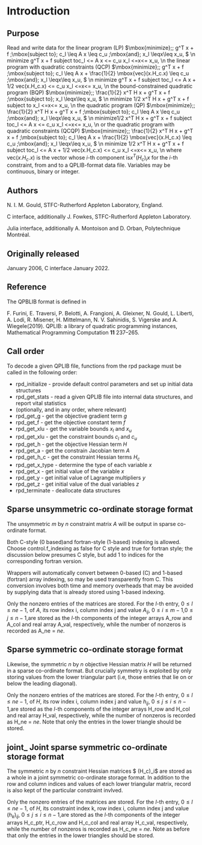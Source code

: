 # Introduction

## Purpose

 Read and write data for the linear program (LP)
$\mbox{minimize}\;\; g^T x + f
\;\mbox{subject to}\; c_l \leq A x \leq c_u
\;\mbox{and}\; x_l \leqx\leq x_u,
$
\n
minimize g^T x + f
 subject toc_l <= A x <= c_u
 x_l <=x<= x_u,
\n
 the linear program with quadratic constraints (QCP)
$\mbox{minimize}\;\; g^T x + f
\;\mbox{subject to}\; c_l \leq A x + \frac{1}{2} \mbox{vec}(x.H_c.x) \leq c_u
\;\mbox{and}\; x_l \leqx\leq x_u,
$
\n
minimize g^T x + f
 subject toc_l <= A x + 1/2 vec(x.H_c.x) <= c_u
 x_l <=x<= x_u,
\n
 the bound-constrained quadratic program (BQP)
$\mbox{minimize}\;\; \frac{1}{2} x^T H x + g^T x + f
\;\mbox{subject to}\; x_l \leqx\leq x_u,
$
\n
 minimize 1/2 x^T H x + g^T x + f
 subject to x_l <=x<= x_u,
\n
 the quadratic program (QP)
$\mbox{minimize}\;\; \frac{1}{2} x^T H x + g^T x + f
\;\mbox{subject to}\; c_l \leq A x \leq c_u
\;\mbox{and}\; x_l \leqx\leq x_u,
$
\n
 minimize1/2 x^T H x + g^T x + f
 subject toc_l <= A x <= c_u
 x_l <=x<= x_u,
\n
 or the quadratic program with quadratic constraints (QCQP)
$\mbox{minimize}\;\; \frac{1}{2} x^T H x + g^T x + f
\;\mbox{subject to}\; c_l \leq A x + \frac{1}{2} \mbox{vec}(x.H_c.x) \leq c_u
\;\mbox{and}\; x_l \leqx\leq x_u,
$
\n
minimize 1/2 x^T H x + g^T x + f
 subject toc_l <= A x + 1/2 vec(x.H_c.x) <= c_u
 x_l <=x<= x_u,
\n
 where vec$( x . H_c . x )$ is the vector whose
 $i$-th component is$x^T (H_c)_i x$ for the $i$-th
 constraint, from and to a QPLIB-format data file.
 Variables may be continuous, binary or integer.

## Authors

N. I. M. Gould, STFC-Rutherford Appleton Laboratory, England.

C interface, additionally J. Fowkes, STFC-Rutherford Appleton Laboratory.

Julia interface, additionally A. Montoison and D. Orban, Polytechnique Montréal.

## Originally released

January 2006, C interface January 2022.

## Reference

The QPBLIB format is defined in

F. Furini, E. Traversi, P. Belotti, A. Frangioni, A. Gleixner, N. Gould,
L. Liberti, A. Lodi, R. Misener, H. Mittelmann, N. V. Sahinidis,
S. Vigerske and A. Wiegele(2019).
QPLIB: a library of quadratic programming instances,
Mathematical Programming Computation **11** 237–265.

## Call order

To decode a given QPLIB file, functions from the rpd package must be called
in the following order:

- rpd\_initialize - provide default control parameters and set up initial data structures
- rpd_get_stats - read a given QPLIB file into internal
 data structures, and report vital statistics
- (optionally, and in any order, where relevant)
- rpd_get_g - get the objective gradient term $g$
- rpd_get_f - get the objective constant term $f$
- rpd_get_xlu - get the variable bounds
 $x_l$ and $x_u$
- rpd_get_xlu - get the constraint bounds
$c_l$ and $c_u$
- rpd_get_h - get the objective Hessian term $H$
- rpd_get_a - get the constrain Jacobian term $A$
- rpd_get_h_c - get the constraint Hessian terms $H_c$
- rpd_get_x_type - determine the type of each variable
 $x$
- rpd_get_x - get initial value of the variable $x$
- rpd_get_y - get initial value of Lagrange multipliers
$y$
- rpd_get_z - get initial value of the dual variables
$z$
- rpd\_terminate - deallocate data structures

##  Sparse unsymmetric co-ordinate storage format

The unsymmetric $m$ by $n$ constraint matrix $A$ will be
output in sparse co-ordinate format.

Both C-style (0 based)and fortran-style (1-based) indexing is allowed.
Choose control.f_indexing as false for C style and true for
fortran style; the discussion below presumes C style, but add 1 to
indices for the corresponding fortran version.

Wrappers will automatically convert between 0-based (C) and 1-based
(fortran) array indexing, so may be used transparently from C. This
conversion involves both time and memory overheads that may be avoided
by supplying data that is already stored using 1-based indexing.

Only the nonzero entries of the matrices are stored.
For the $l$-th entry, $0 \leq l \leq ne-1$, of $A$,
its row index i, column index j
and value $A_{ij}$,
$0 \leq i \leq m-1$,$0 \leq j \leq n-1$,are stored as
the $l$-th components of the integer arrays A_row and
A_col and real array A_val, respectively, while the number of nonzeros
is recorded as A_ne = $ne$.

##  Sparse symmetric co-ordinate storage format

Likewise, the symmetric $n$ by $n$ objective Hessian matrix
$H$ will be returned in a sparse co-ordinate format. But crucially
symmetry is exploited by only storing values from the lower triangular part
(i.e, those entries that lie on or below the leading diagonal).

Only the nonzero entries of the matrices are stored.
For the $l$-th entry, $0 \leq l \leq ne-1$, of $H$,
its row index i, column index j
and value $h_{ij}$, $0 \leq j \leq i \leq n-1$,are stored as
the $l$-th components of the integer arrays H_row and
H_col and real array H_val, respectively, while the number of nonzeros
is recorded as H_ne = $ne$.
Note that only the entries in the lower triangle should be stored.

## joint_ Joint sparse symmetric co-ordinate storage format

The symmetric $n$ by $n$ constraint Hessian matrices
$ (H_c)_i$ are stored as a whole in a joint symmetric co-ordinate
storage format.
In addition to the row and column indices and values of each lower
triangular matrix, record is also kept of the particular constraint invlved.

Only the nonzero entries of the matrices are stored.
For the $l$-th entry, $0 \leq l \leq ne-1$, of $H$,
its constraint index k, row index i, column index j
and value $(h_k)_{ij}$, $0 \leq j \leq i \leq n-1$,are stored as
the $l$-th components of the integer arrays H_c_ptr, H_c_row and
H_c_col and real array H_c_val, respectively, while the number of nonzeros
is recorded as H_c_ne = $ne$.
Note as before that only the entries in the lower triangles should be stored.

